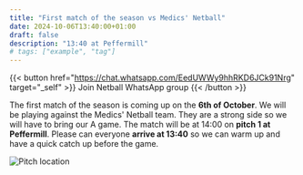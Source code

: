 ```yaml
---
title: "First match of the season vs Medics' Netball"
date: 2024-10-06T13:40:00+01:00
draft: false
description: "13:40 at Peffermill"
# tags: ["example", "tag"]
---
```

{{< button href="https://chat.whatsapp.com/EedUWWy9hhRKD6JCk91Nrg" target="_self" >}}
Join Netball WhatsApp group
{{< /button >}}

The first match of the season is coming up on the **6th of October**. We will be playing against the Medics' Netball team. They are a strong side so we will have to bring our A game. The match will be at 14:00 on **pitch 1 at Peffermill**. Please can everyone **arrive at 13:40** so we can warm up and have a quick catch up before the game. 

![Pitch location](img/sports/netballpitchlocation.png)